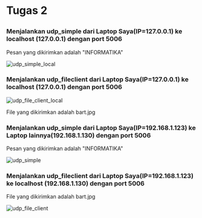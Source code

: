 <h1>Tugas 2</p>

<h3>Menjalankan udp_simple dari Laptop Saya(IP=127.0.0.1) ke localhost (127.0.0.1) dengan port 5006</h3>
Pesan yang dikirimkan adalah "INFORMATIKA"

![udp_simple_local](https://user-images.githubusercontent.com/45732575/75720272-c38ada80-5d08-11ea-9c5c-396c66c81d14.png)


<h3>Menjalankan udp_fileclient dari Laptop Saya(IP=127.0.0.1) ke localhost (127.0.0.1) dengan port 5006</h3>

![udp_file_client_local](https://user-images.githubusercontent.com/45732575/75720325-de5d4f00-5d08-11ea-97b0-54801f87ba07.png)

<p>File yang dikirimkan adalah bart.jpg</p>

<h3>Menjalankan udp_simple dari Laptop Saya(IP=192.168.1.123) ke Laptop lainnya(192.168.1.130) dengan port 5006</h3>
<p>Pesan yang dikirimkan adalah "INFORMATIKA"</p>

![udp_simple](https://user-images.githubusercontent.com/45732575/75721345-cbe41500-5d0a-11ea-912f-21f2f6e8e0a0.png)

<h3>Menjalankan udp_fileclient dari Laptop Saya(IP=192.168.1.123) ke localhost (192.168.1.130) dengan port 5006</h3>
<p>File yang dikirimkan adalah bart.jpg</p>

![udp_file_client](https://user-images.githubusercontent.com/45732575/75721445-f7ff9600-5d0a-11ea-80b3-49953d082343.png)
